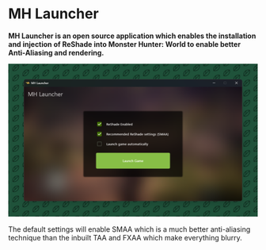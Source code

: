 # MH Launcher

**MH Launcher is an open source application which enables the installation and injection of ReShade into Monster Hunter: World to enable better Anti-Aliasing and rendering.**

![Screenshot](images/screenshot.png)

The default settings will enable SMAA which is a much better anti-aliasing technique than the inbuilt TAA and FXAA which make everything blurry.